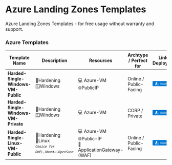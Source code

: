 # Azure Landing Zones Templates
Azure Landing Zones Templates - for free usage without warranty and support.

### Azure Templates

| Template Name | Description | Resources | Archtype / Perfect for | Links / Deployment |
|---------|-------------|---------|-------------|---------|
| **Harded-Single-Windows-VM-Public** | 💪Hardening<br> 🪟Windows<br> | 💻 Azure-VM<br> 🌐PublicIP<br> | Online / Public-Facing | [![Deploy To Azure](https://raw.githubusercontent.com/Azure/azure-quickstart-templates/master/1-CONTRIBUTION-GUIDE/images/deploytoazure.svg?sanitize=true)](https://portal.azure.com/#create/Microsoft.Template/uri/https%3A%2F%2Fraw.github.com%2Fthinformatics%2arm-la-subowner-report%2Fmaster%2Fquickstarts%2Fmicrosoft.compute%2Fvm-simple-windows%2Fazuredeploy.json) |
| **Harded-Single-Windows-VM-Private** | 💪Hardening<br> 🪟Windows<br>  | 💻 Azure-VM<br> | CORP / Private | [![Deploy To Azure](https://raw.githubusercontent.com/Azure/azure-quickstart-templates/master/1-CONTRIBUTION-GUIDE/images/deploytoazure.svg?sanitize=true)](https://portal.azure.com/#create/Microsoft.Template/uri/https%3A%2F%2Fraw.github.com%2Fthinformatics%2arm-la-subowner-report%2Fmaster%2Fquickstarts%2Fmicrosoft.compute%2Fvm-simple-windows%2Fazuredeploy.json) |
| **Harded-Single-Linux-VM-Public** | 💪Hardening<br> 🐧Linux<br> <i><small>`Choice for RHEL,Ubuntu,OpenSuse`</small></i>  | 💻 Azure-VM<br> 🌐Public-IP<br> 🧱ApplicationGateway-(WAF)<br> | Online / Public-Facing | [![Deploy To Azure](https://raw.githubusercontent.com/Azure/azure-quickstart-templates/master/1-CONTRIBUTION-GUIDE/images/deploytoazure.svg?sanitize=true)](https://portal.azure.com/#create/Microsoft.Template/uri/https%3A%2F%2Fraw.github.com%2Fthinformatics%2arm-la-subowner-report%2Fmaster%2Fquickstarts%2Fmicrosoft.compute%2Fvm-simple-windows%2Fazuredeploy.json) |

